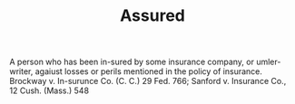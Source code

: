 ---
title: Assured
letter: A
permalink: "/definitions/assured.html"
body: A person who has been in-sured by some insurance company, or umler-writer, agaiust
  losses or perils mentioned in the policy of insurance. Brockway v. In-surunce Co.
  (C. C.) 29 Fed. 766; Sanford v. Insurance Co., 12 Cush. (Mass.) 548
published_at: '2018-07-07'
layout: post
---